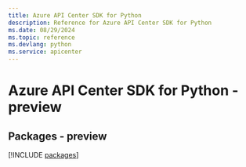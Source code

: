 ```yaml
---
title: Azure API Center SDK for Python
description: Reference for Azure API Center SDK for Python
ms.date: 08/29/2024
ms.topic: reference
ms.devlang: python
ms.service: apicenter
---
```

# Azure API Center SDK for Python - preview
## Packages - preview
[!INCLUDE [packages](api-center-index.md)]